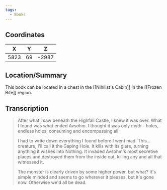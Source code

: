 ```yaml
---
tags:
  - Books
---
```


## Coordinates
| **X** | **Y** | **Z** |
| :---: | :---: | :---: |
| 5823  |  69   | -2987 |

## Location/Summary
This book can be located in a chest in the [[Nihilist's Cabin]] in the [[Frozen Bite]] region.

## Transcription
> After what I saw beneath the Highfall Castle, I knew it was over. What I found was what ended Avsohm. I thought it was only myth - holes, endless holes, consuming and encompassing all.
>
> I had to write down everything I found before I went mad. This... creature, I'll call it the Gaping Hole. It kills with its glare, turning anything it wishes into Nothing. It invaded Avsohm's most secretive places and destroyed them from the inside out, killing any and all that witnessed it.
>
> The monster is clearly driven by some higher power, but what? It's simple minded and seems to go wherever it pleases, but it's gone now. Otherwise we'd all be dead.



